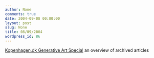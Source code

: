 ```yaml
---
author: None
comments: true
date: 2004-09-08 00:00:00
layout: post
slug: None
title: 08/09/2004
wordpress_id: 86
---
```


[Kopenhagen.dk Generative Art Special](http://www.kopenhagen.dk/netkunst/articles/generativespecial.htm) an overview of archived articles
